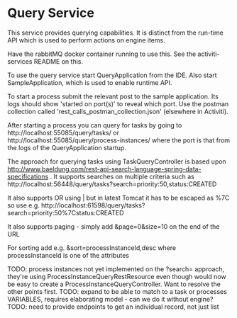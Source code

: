 # Query Service

This service provides querying capabilities. It is distinct from the run-time API which is used to perform actions on engine items.

Have the rabbitMQ docker container running to use this. See the activiti-services README on this.

To use the query service start QueryApplication from the IDE. Also start SampleApplication, which is used to enable runtime API.

To start a process submit the relevant post to the sample application. Its logs should show 'started on port(s)' to reveal which port. Use the postman collection called 'rest_calls_postman_collection.json' (elsewhere in Activiti).

After starting a process you can query for tasks by going to http://localhost:55085/query/tasks/ or http://localhost:55085/query/process-instances/ where the port is that from the logs of the QueryApplication startup.

The approach for querying tasks using TaskQueryController is based upon http://www.baeldung.com/rest-api-search-language-spring-data-specifications . It supports searches on multiple criteria such as http://localhost:56448/query/tasks?search=priority:50,status:CREATED

It also supports OR using | but in latest Tomcat it has to be escaped as %7C so use e.g. http://localhost:61598/query/tasks?search=priority:50%7Cstatus:CREATED

It also supports paging - simply add &page=0&size=10 on the end of the URL

For sorting add e.g. &sort=processInstanceId,desc where processInstanceId is one of the attributes

TODO: process instances not yet implemented on the ?search= approach, they're using ProcessInstanceQueryRestResource even though would now be easy to create a ProcessInstanceQueryController. Want to resolve the other points first.
TODO: expand to be able to match to a task or processes VARIABLES, requires elaborating model - can we do it without engine?
TODO: need to provide endpoints to get an individual record, not just list